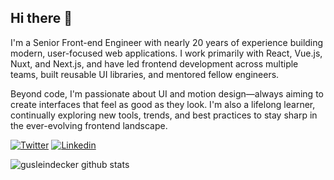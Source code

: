 ## Hi there 👋

I'm a Senior Front-end Engineer with nearly 20 years of experience building modern, user-focused web applications. I work primarily with React, Vue.js, Nuxt, and Next.js, and have led frontend development across multiple teams, built reusable UI libraries, and mentored fellow engineers.

Beyond code, I'm passionate about UI and motion design—always aiming to create interfaces that feel as good as they look. I'm also a lifelong learner, continually exploring new tools, trends, and best practices to stay sharp in the ever-evolving frontend landscape.

[![Twitter](https://img.shields.io/badge/-Twitter-2693ff?style=for-the-badge&logo=twitter&logoColor=white)](https://twitter.com/gustalp)
[![Linkedin](https://img.shields.io/badge/-LinkedIn-2693ff?style=for-the-badge&logo=linkedin&logoColor=white)](https://www.linkedin.com/in/gusleindecker/)

![gusleindecker github stats](https://github-readme-stats.vercel.app/api?username=gusleindecker&show_icons=true&title_color=fff&icon_color=2693ff&text_color=9f9f9f&bg_color=222222)

<!--
**gusleindecker/gusleindecker** is a ✨ _special_ ✨ repository because its `README.md` (this file) appears on your GitHub profile.

Here are some ideas to get you started:

- 🔭 I’m currently working at [ADP](https://tech.adp.com/)
- 🌱 I’m currently learning ...
- 👯 I’m looking to collaborate on ...
- 🤔 I’m looking for help with ...
- 💬 Ask me about ...
- 📫 How to reach me: ...
- 😄 Pronouns: ...
- ⚡ Fun fact: ...
-->
